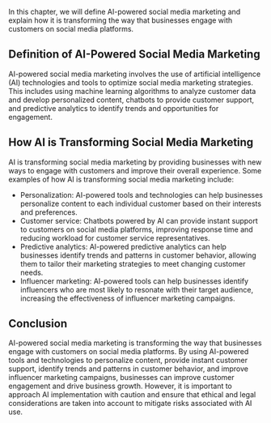 
In this chapter, we will define AI-powered social media marketing and explain how it is transforming the way that businesses engage with customers on social media platforms.

Definition of AI-Powered Social Media Marketing
-----------------------------------------------

AI-powered social media marketing involves the use of artificial intelligence (AI) technologies and tools to optimize social media marketing strategies. This includes using machine learning algorithms to analyze customer data and develop personalized content, chatbots to provide customer support, and predictive analytics to identify trends and opportunities for engagement.

How AI is Transforming Social Media Marketing
---------------------------------------------

AI is transforming social media marketing by providing businesses with new ways to engage with customers and improve their overall experience. Some examples of how AI is transforming social media marketing include:

* Personalization: AI-powered tools and technologies can help businesses personalize content to each individual customer based on their interests and preferences.
* Customer service: Chatbots powered by AI can provide instant support to customers on social media platforms, improving response time and reducing workload for customer service representatives.
* Predictive analytics: AI-powered predictive analytics can help businesses identify trends and patterns in customer behavior, allowing them to tailor their marketing strategies to meet changing customer needs.
* Influencer marketing: AI-powered tools can help businesses identify influencers who are most likely to resonate with their target audience, increasing the effectiveness of influencer marketing campaigns.

Conclusion
----------

AI-powered social media marketing is transforming the way that businesses engage with customers on social media platforms. By using AI-powered tools and technologies to personalize content, provide instant customer support, identify trends and patterns in customer behavior, and improve influencer marketing campaigns, businesses can improve customer engagement and drive business growth. However, it is important to approach AI implementation with caution and ensure that ethical and legal considerations are taken into account to mitigate risks associated with AI use.
